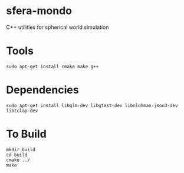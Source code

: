 # sfera-mondo

C++ utilities for spherical world simulation

# Tools

```
sudo apt-get install cmake make g++

```
# Dependencies
```
sudo apt-get install libglm-dev libgtest-dev libnlohman-json3-dev libtclap-dev
```

# To Build

```
mkdir build
cd build
cmake ../
make
```
